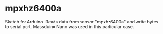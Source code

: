 # mpxhz6400a
Sketch for Arduino. Reads data from sensor "mpxhz6400a" and write bytes to serial port. Massduino Nano was used in this particular case.
